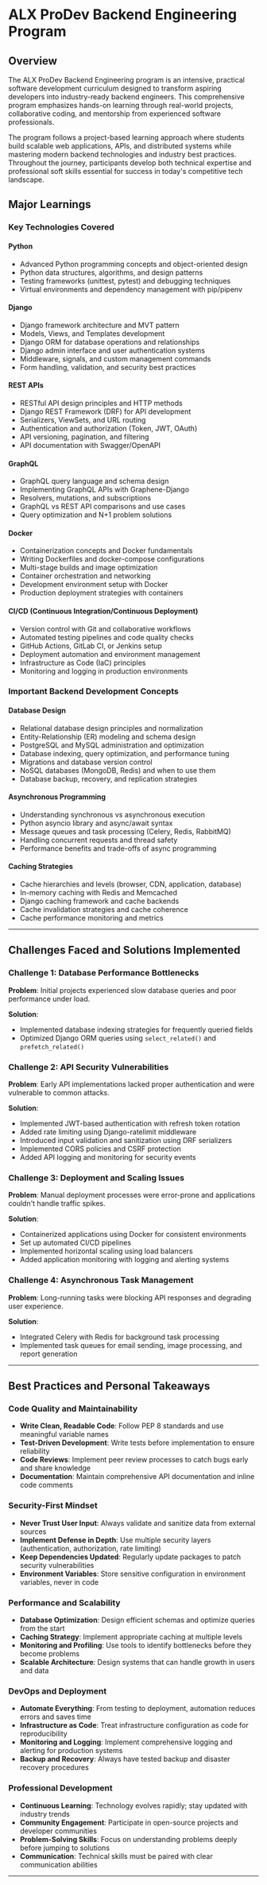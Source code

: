 # ALX ProDev Backend Engineering Program

## Overview

The ALX ProDev Backend Engineering program is an intensive, practical software development curriculum designed to transform aspiring developers into industry-ready backend engineers. This comprehensive program emphasizes hands-on learning through real-world projects, collaborative coding, and mentorship from experienced software professionals.

The program follows a project-based learning approach where students build scalable web applications, APIs, and distributed systems while mastering modern backend technologies and industry best practices. Throughout the journey, participants develop both technical expertise and professional soft skills essential for success in today's competitive tech landscape.


## Major Learnings

### Key Technologies Covered

#### **Python**
- Advanced Python programming concepts and object-oriented design
- Python data structures, algorithms, and design patterns
- Testing frameworks (unittest, pytest) and debugging techniques
- Virtual environments and dependency management with pip/pipenv

#### **Django**
- Django framework architecture and MVT pattern
- Models, Views, and Templates development
- Django ORM for database operations and relationships
- Django admin interface and user authentication systems
- Middleware, signals, and custom management commands
- Form handling, validation, and security best practices

#### **REST APIs**
- RESTful API design principles and HTTP methods
- Django REST Framework (DRF) for API development
- Serializers, ViewSets, and URL routing
- Authentication and authorization (Token, JWT, OAuth)
- API versioning, pagination, and filtering
- API documentation with Swagger/OpenAPI

#### **GraphQL**
- GraphQL query language and schema design
- Implementing GraphQL APIs with Graphene-Django
- Resolvers, mutations, and subscriptions
- GraphQL vs REST API comparisons and use cases
- Query optimization and N+1 problem solutions

#### **Docker**
- Containerization concepts and Docker fundamentals
- Writing Dockerfiles and docker-compose configurations
- Multi-stage builds and image optimization
- Container orchestration and networking
- Development environment setup with Docker
- Production deployment strategies with containers

#### **CI/CD (Continuous Integration/Continuous Deployment)**
- Version control with Git and collaborative workflows
- Automated testing pipelines and code quality checks
- GitHub Actions, GitLab CI, or Jenkins setup
- Deployment automation and environment management
- Infrastructure as Code (IaC) principles
- Monitoring and logging in production environments

### Important Backend Development Concepts

#### **Database Design**
- Relational database design principles and normalization
- Entity-Relationship (ER) modeling and schema design
- PostgreSQL and MySQL administration and optimization
- Database indexing, query optimization, and performance tuning
- Migrations and database version control
- NoSQL databases (MongoDB, Redis) and when to use them
- Database backup, recovery, and replication strategies

#### **Asynchronous Programming**
- Understanding synchronous vs asynchronous execution
- Python asyncio library and async/await syntax
- Message queues and task processing (Celery, Redis, RabbitMQ)
- Handling concurrent requests and thread safety
- Performance benefits and trade-offs of async programming

#### **Caching Strategies**
- Cache hierarchies and levels (browser, CDN, application, database)
- In-memory caching with Redis and Memcached
- Django caching framework and cache backends
- Cache invalidation strategies and cache coherence
- Cache performance monitoring and metrics

---

## Challenges Faced and Solutions Implemented

### **Challenge 1: Database Performance Bottlenecks**
**Problem**: Initial projects experienced slow database queries and poor performance under load.

**Solution**: 
- Implemented database indexing strategies for frequently queried fields
- Optimized Django ORM queries using `select_related()` and `prefetch_related()`

### **Challenge 2: API Security Vulnerabilities**
**Problem**: Early API implementations lacked proper authentication and were vulnerable to common attacks.

**Solution**:
- Implemented JWT-based authentication with refresh token rotation
- Added rate limiting using Django-ratelimit middleware
- Introduced input validation and sanitization using DRF serializers
- Implemented CORS policies and CSRF protection
- Added API logging and monitoring for security events

### **Challenge 3: Deployment and Scaling Issues**
**Problem**: Manual deployment processes were error-prone and applications couldn't handle traffic spikes.

**Solution**:
- Containerized applications using Docker for consistent environments
- Set up automated CI/CD pipelines 
- Implemented horizontal scaling using load balancers
- Added application monitoring with logging and alerting systems


### **Challenge 4: Asynchronous Task Management**
**Problem**: Long-running tasks were blocking API responses and degrading user experience.

**Solution**:
- Integrated Celery with Redis for background task processing
- Implemented task queues for email sending, image processing, and report generation


---

## Best Practices and Personal Takeaways

### **Code Quality and Maintainability**
- **Write Clean, Readable Code**: Follow PEP 8 standards and use meaningful variable names
- **Test-Driven Development**: Write tests before implementation to ensure reliability
- **Code Reviews**: Implement peer review processes to catch bugs early and share knowledge
- **Documentation**: Maintain comprehensive API documentation and inline code comments


### **Security-First Mindset**
- **Never Trust User Input**: Always validate and sanitize data from external sources
- **Implement Defense in Depth**: Use multiple security layers (authentication, authorization, rate limiting)
- **Keep Dependencies Updated**: Regularly update packages to patch security vulnerabilities
- **Environment Variables**: Store sensitive configuration in environment variables, never in code

### **Performance and Scalability**
- **Database Optimization**: Design efficient schemas and optimize queries from the start
- **Caching Strategy**: Implement appropriate caching at multiple levels
- **Monitoring and Profiling**: Use tools to identify bottlenecks before they become problems
- **Scalable Architecture**: Design systems that can handle growth in users and data

### **DevOps and Deployment**
- **Automate Everything**: From testing to deployment, automation reduces errors and saves time
- **Infrastructure as Code**: Treat infrastructure configuration as code for reproducibility
- **Monitoring and Logging**: Implement comprehensive logging and alerting for production systems
- **Backup and Recovery**: Always have tested backup and disaster recovery procedures

### **Professional Development**
- **Continuous Learning**: Technology evolves rapidly; stay updated with industry trends
- **Community Engagement**: Participate in open-source projects and developer communities
- **Problem-Solving Skills**: Focus on understanding problems deeply before jumping to solutions
- **Communication**: Technical skills must be paired with clear communication abilities

---


